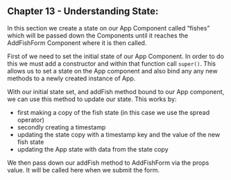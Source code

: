 ## Chapter 13 - Understanding State:

In this section we create a state on our App Component called “fishes” which will be passed down the Components until it reaches the AddFishForm Component where it is then called.

First of we need to set the initial state of our App Component. In order to do this we must add a constructor and within that function call `super()`. This allows us to set a state on the App component and also bind any any new methods to a newly created instance of App.

With our initial state set, and addFish method bound to our App component, we can use this method to update our state. This works by:

* first making a copy of the fish state (in this case we use the spread operator)
* secondly creating a timestamp
* updating the state copy with a timestamp key and the value of the new fish state
* updating the App state with data from the state copy

We then pass down our addFish method to AddFishForm via the props value. It will be called here when we submit the form.
